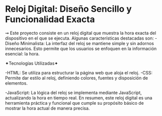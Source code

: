 # Reloj Digital: Diseño Sencillo y Funcionalidad Exacta
⇝ Este proyecto consiste en un reloj digital que muestra la hora exacta del dispositivo en el que se ejecuta. Algunas características destacadas son:
-Diseño Minimalista: La interfaz del reloj se mantiene simple y sin adornos innecesarios. Esto permite que los usuarios se enfoquen en la información esencial: la hora.

✦Tecnologías Utilizadas✦

-HTML: Se utiliza para estructurar la página web que aloja el reloj.
-CSS: Permite dar estilo al reloj, definiendo colores, fuentes y disposición de elementos.

-JavaScript: La lógica del reloj se implementa mediante JavaScript, actualizando la hora en tiempo real.
En resumen, este reloj digital es una herramienta práctica y funcional que cumple su propósito básico de mostrar la hora actual de manera precisa.

